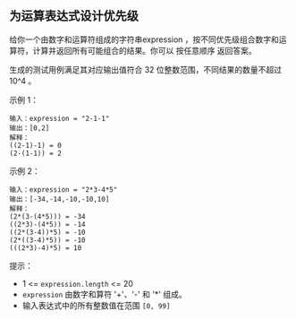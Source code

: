 ## 为运算表达式设计优先级

给你一个由数字和运算符组成的字符串expression ，按不同优先级组合数字和运算符，计算并返回所有可能组合的结果。你可以 按任意顺序 返回答案。

生成的测试用例满足其对应输出值符合 32 位整数范围，不同结果的数量不超过 10^4 。

示例 1：

```
输入：expression = "2-1-1"
输出：[0,2]
解释：
((2-1)-1) = 0
(2-(1-1)) = 2
```

示例 2：

```
输入：expression = "2*3-4*5"
输出：[-34,-14,-10,-10,10]
解释：
(2*(3-(4*5))) = -34
((2*3)-(4*5)) = -14
((2*(3-4))*5) = -10
(2*((3-4)*5)) = -10
(((2*3)-4)*5) = 10
```

提示：

* 1 <= `expression.length` <= 20
* `expression` 由数字和算符 '+'、'-' 和 '*' 组成。
* 输入表达式中的所有整数值在范围 `[0, 99]`